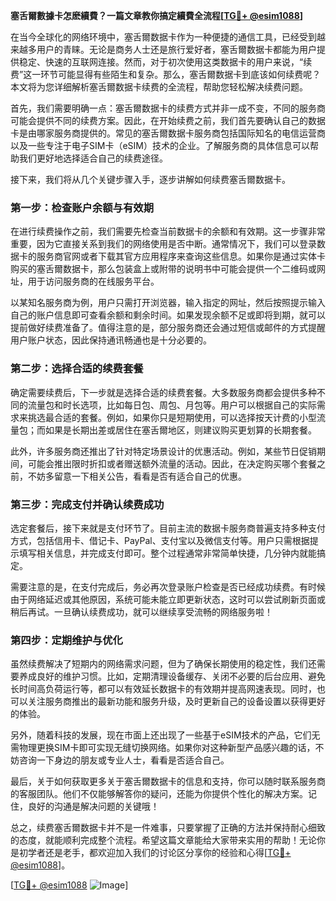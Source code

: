 **塞舌爾數據卡怎麽續費？一篇文章教你搞定續費全流程[[TG💪+ @esim1088](https://t.me/s/esim1088)]**

在当今全球化的网络环境中，塞舌爾数据卡作为一种便捷的通信工具，已经受到越来越多用户的青睐。无论是商务人士还是旅行爱好者，塞舌爾数据卡都能为用户提供稳定、快速的互联网连接。然而，对于初次使用这类数据卡的用户来说，“续费”这一环节可能显得有些陌生和复杂。那么，塞舌爾数据卡到底该如何续费呢？本文将为您详细解析塞舌爾数据卡续费的全流程，帮助您轻松解决续费问题。

首先，我们需要明确一点：塞舌爾数据卡的续费方式并非一成不变，不同的服务商可能会提供不同的续费方案。因此，在开始续费之前，我们首先要确认自己的数据卡是由哪家服务商提供的。常见的塞舌爾数据卡服务商包括国际知名的电信运营商以及一些专注于电子SIM卡（eSIM）技术的企业。了解服务商的具体信息可以帮助我们更好地选择适合自己的续费途径。

接下来，我们将从几个关键步骤入手，逐步讲解如何续费塞舌爾数据卡。

### **第一步：检查账户余额与有效期**
在进行续费操作之前，我们需要先检查当前数据卡的余额和有效期。这一步骤非常重要，因为它直接关系到我们的网络使用是否中断。通常情况下，我们可以登录数据卡的服务商官网或者下载其官方应用程序来查询这些信息。如果你是通过实体卡购买的塞舌爾数据卡，那么包装盒上或附带的说明书中可能会提供一个二维码或网址，用于访问服务商的在线服务平台。

以某知名服务商为例，用户只需打开浏览器，输入指定的网址，然后按照提示输入自己的账户信息即可查看余额和剩余时间。如果发现余额不足或即将到期，就可以提前做好续费准备了。值得注意的是，部分服务商还会通过短信或邮件的方式提醒用户账户状态，因此保持通讯畅通也是十分必要的。

### **第二步：选择合适的续费套餐**
确定需要续费后，下一步就是选择合适的续费套餐。大多数服务商都会提供多种不同的流量包和时长选项，比如每日包、周包、月包等。用户可以根据自己的实际需求来挑选最合适的套餐。例如，如果你只是短期使用，可以选择按天计费的小型流量包；而如果是长期出差或居住在塞舌爾地区，则建议购买更划算的长期套餐。

此外，许多服务商还推出了针对特定场景设计的优惠活动。例如，某些节日促销期间，可能会推出限时折扣或者赠送额外流量的活动。因此，在决定购买哪个套餐之前，不妨多留意一下相关公告，看看是否有适合自己的优惠。

### **第三步：完成支付并确认续费成功**
选定套餐后，接下来就是支付环节了。目前主流的数据卡服务商普遍支持多种支付方式，包括信用卡、借记卡、PayPal、支付宝以及微信支付等。用户只需根据提示填写相关信息，并完成支付即可。整个过程通常非常简单快捷，几分钟内就能搞定。

需要注意的是，在支付完成后，务必再次登录账户检查是否已经成功续费。有时候由于网络延迟或其他原因，系统可能未能立即更新状态，这时可以尝试刷新页面或稍后再试。一旦确认续费成功，就可以继续享受流畅的网络服务啦！

### **第四步：定期维护与优化**
虽然续费解决了短期内的网络需求问题，但为了确保长期使用的稳定性，我们还需要养成良好的维护习惯。比如，定期清理设备缓存、关闭不必要的后台应用、避免长时间高负荷运行等，都可以有效延长数据卡的有效期并提高网速表现。同时，也可以关注服务商推出的最新功能和服务升级，及时更新自己的设备设置以获得更好的体验。

另外，随着科技的发展，现在市面上还出现了一些基于eSIM技术的产品，它们无需物理更换SIM卡即可实现无缝切换网络。如果你对这种新型产品感兴趣的话，不妨咨询一下身边的朋友或专业人士，看看是否适合自己。

最后，关于如何获取更多关于塞舌爾数据卡的信息和支持，你可以随时联系服务商的客服团队。他们不仅能够解答你的疑问，还能为你提供个性化的解决方案。记住，良好的沟通是解决问题的关键哦！

总之，续费塞舌爾数据卡并不是一件难事，只要掌握了正确的方法并保持耐心细致的态度，就能顺利完成整个流程。希望这篇文章能给大家带来实用的帮助！无论你是初学者还是老手，都欢迎加入我们的讨论区分享你的经验和心得[[TG💪+ @esim1088](https://t.me/s/esim1088)]。

[[TG💪+ @esim1088](https://t.me/s/esim1088) ![Image](https://i.postimg.cc/4NQfJmqS/Snipaste-2025-05-13-00-14-12.png)]
